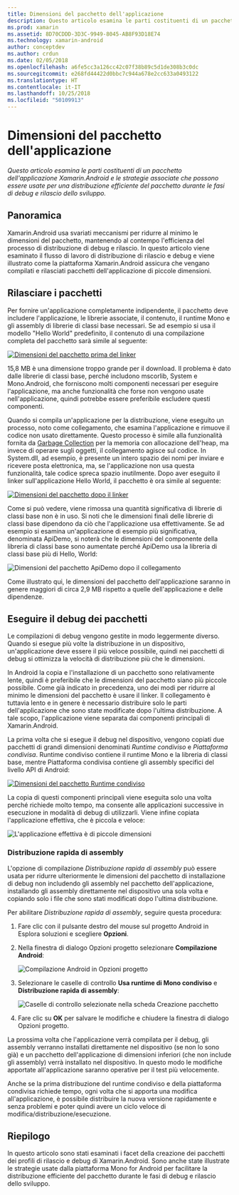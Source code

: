 ```yaml
---
title: Dimensioni del pacchetto dell'applicazione
description: Questo articolo esamina le parti costituenti di un pacchetto dell'applicazione Xamarin.Android e le strategie associate che possono essere usate per una distribuzione efficiente del pacchetto durante le fasi di debug e rilascio dello sviluppo.
ms.prod: xamarin
ms.assetid: 8D70CDDD-3D3C-9949-8045-AB8F93D18E74
ms.technology: xamarin-android
author: conceptdev
ms.author: crdun
ms.date: 02/05/2018
ms.openlocfilehash: a6fe5cc3a126cc42c07f38b89c5d1de308b3c0dc
ms.sourcegitcommit: e268fd44422d0bbc7c944a678e2cc633a0493122
ms.translationtype: HT
ms.contentlocale: it-IT
ms.lasthandoff: 10/25/2018
ms.locfileid: "50109913"
---
```

# <a name="application-package-size"></a>Dimensioni del pacchetto dell'applicazione

_Questo articolo esamina le parti costituenti di un pacchetto dell'applicazione Xamarin.Android e le strategie associate che possono essere usate per una distribuzione efficiente del pacchetto durante le fasi di debug e rilascio dello sviluppo._


## <a name="overview"></a>Panoramica

Xamarin.Android usa svariati meccanismi per ridurre al minimo le dimensioni del pacchetto, mantenendo al contempo l'efficienza del processo di distribuzione di debug e rilascio. In questo articolo viene esaminato il flusso di lavoro di distribuzione di rilascio e debug e viene illustrato come la piattaforma Xamarin.Android assicura che vengano compilati e rilasciati pacchetti dell'applicazione di piccole dimensioni.


## <a name="release-packages"></a>Rilasciare i pacchetti

Per fornire un'applicazione completamente indipendente, il pacchetto deve includere l'applicazione, le librerie associate, il contenuto, il runtime Mono e gli assembly di librerie di classi base necessari. Se ad esempio si usa il modello "Hello World" predefinito, il contenuto di una compilazione completa del pacchetto sarà simile al seguente:

[![Dimensioni del pacchetto prima del linker](app-package-size-images/hello-world-package-size-before-linker.png)](app-package-size-images/hello-world-package-size-before-linker.png#lightbox)

15,8 MB è una dimensione troppo grande per il download. Il problema è dato dalle librerie di classi base, perché includono mscorlib, System e Mono.Android, che forniscono molti componenti necessari per eseguire l'applicazione, ma anche funzionalità che forse non vengono usate nell'applicazione, quindi potrebbe essere preferibile escludere questi componenti.

Quando si compila un'applicazione per la distribuzione, viene eseguito un processo, noto come collegamento, che esamina l'applicazione e rimuove il codice non usato direttamente. Questo processo è simile alla funzionalità fornita da [Garbage Collection](~/android/internals/garbage-collection.md) per la memoria con allocazione dell'heap, ma invece di operare sugli oggetti, il collegamento agisce sul codice. In System.dll, ad esempio, è presente un intero spazio dei nomi per inviare e ricevere posta elettronica, ma, se l'applicazione non usa questa funzionalità, tale codice spreca spazio inutilmente. Dopo aver eseguito il linker sull'applicazione Hello World, il pacchetto è ora simile al seguente:

[![Dimensioni del pacchetto dopo il linker](app-package-size-images/hello-world-package-size-after-linker.png)](app-package-size-images/hello-world-package-size-after-linker.png#lightbox)

Come si può vedere, viene rimossa una quantità significativa di librerie di classi base non è in uso. Si noti che le dimensioni finali delle librerie di classi base dipendono da ciò che l'applicazione usa effettivamente. Se ad esempio si esamina un'applicazione di esempio più significativa, denominata ApiDemo, si noterà che le dimensioni del componente della libreria di classi base sono aumentate perché ApiDemo usa la libreria di classi base più di Hello, World:

![Dimensioni del pacchetto ApiDemo dopo il collegamento](app-package-size-images/api-demo-package-size-after-linker.png)

Come illustrato qui, le dimensioni del pacchetto dell'applicazione saranno in genere maggiori di circa 2,9 MB rispetto a quelle dell'applicazione e delle dipendenze.


## <a name="debug-packages"></a>Eseguire il debug dei pacchetti

Le compilazioni di debug vengono gestite in modo leggermente diverso. Quando si esegue più volte la distribuzione in un dispositivo, un'applicazione deve essere il più veloce possibile, quindi nei pacchetti di debug si ottimizza la velocità di distribuzione più che le dimensioni.

In Android la copia e l'installazione di un pacchetto sono relativamente lente, quindi è preferibile che le dimensioni del pacchetto siano più piccole possibile. Come già indicato in precedenza, uno dei modi per ridurre al minimo le dimensioni del pacchetto è usare il linker. Il collegamento è tuttavia lento e in genere è necessario distribuire solo le parti dell'applicazione che sono state modificate dopo l'ultima distribuzione. A tale scopo, l'applicazione viene separata dai componenti principali di Xamarin.Android.

La prima volta che si esegue il debug nel dispositivo, vengono copiati due pacchetti di grandi dimensioni denominati *Runtime condiviso* e *Piattaforma condivisa*. Runtime condiviso contiene il runtime Mono e la libreria di classi base, mentre Piattaforma condivisa contiene gli assembly specifici del livello API di Android:

[![Dimensioni del pacchetto Runtime condiviso](app-package-size-images/shared-runtime-package-size.png)](app-package-size-images/shared-runtime-package-size.png#lightbox)

La copia di questi componenti principali viene eseguita solo una volta perché richiede molto tempo, ma consente alle applicazioni successive in esecuzione in modalità di debug di utilizzarli. Viene infine copiata l'applicazione effettiva, che è piccola e veloce:

![L'applicazione effettiva è di piccole dimensioni](app-package-size-images/hello-world-debug-application-no-link.png)

### <a name="fast-assembly-deployment"></a>Distribuzione rapida di assembly

L'opzione di compilazione *Distribuzione rapida di assembly* può essere usata per ridurre ulteriormente le dimensioni del pacchetto di installazione di debug non includendo gli assembly nel pacchetto dell'applicazione, installando gli assembly direttamente nel dispositivo una sola volta e copiando solo i file che sono stati modificati dopo l'ultima distribuzione.

Per abilitare *Distribuzione rapida di assembly*, seguire questa procedura:

1.  Fare clic con il pulsante destro del mouse sul progetto Android in Esplora soluzioni e scegliere **Opzioni**.

2.  Nella finestra di dialogo Opzioni progetto selezionare **Compilazione Android**:  

    ![Compilazione Android in Opzioni progetto](app-package-size-images/fastdev0.png)

3.  Selezionare le caselle di controllo **Usa runtime di Mono condiviso** e **Distribuzione rapida di assembly**:  

    ![Caselle di controllo selezionate nella scheda Creazione pacchetto](app-package-size-images/fastdev.png)

4.  Fare clic su **OK** per salvare le modifiche e chiudere la finestra di dialogo Opzioni progetto.


La prossima volta che l'applicazione verrà compilata per il debug, gli assembly verranno installati direttamente nel dispositivo (se non lo sono già) e un pacchetto dell'applicazione di dimensioni inferiori (che non include gli assembly) verrà installato nel dispositivo. In questo modo le modifiche apportate all'applicazione saranno operative per il test più velocemente.

Anche se la prima distribuzione del runtime condiviso e della piattaforma condivisa richiede tempo, ogni volta che si apporta una modifica all'applicazione, è possibile distribuire la nuova versione rapidamente e senza problemi e poter quindi avere un ciclo veloce di modifica/distribuzione/esecuzione.


## <a name="summary"></a>Riepilogo

In questo articolo sono stati esaminati i facet della creazione dei pacchetti dei profili di rilascio e debug di Xamarin.Android. Sono anche state illustrate le strategie usate dalla piattaforma Mono for Android per facilitare la distribuzione efficiente del pacchetto durante le fasi di debug e rilascio dello sviluppo.

